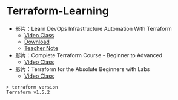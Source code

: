 # Terraform-Learning

- 影片：Learn DevOps Infrastructure Automation With Terraform
    - [Video Class](https://www.udemy.com/course/learn-devops-infrastructure-automation-with-terraform/)
    - [Download](https://developer.hashicorp.com/terraform/downloads)
    - [Teacher Note](https://github.com/wardviaene/terraform-course/tree/master)
- 影片：Complete Terraform Course - Beginner to Advanced
    - [Video Class](https://www.udemy.com/course/complete-terraform-course-beginner-to-advanced/)
- 影片：Terraform for the Absolute Beginners with Labs
    - [Video Class](https://www.udemy.com/course/terraform-for-the-absolute-beginners/)

```
> terraform version
Terraform v1.5.2
```